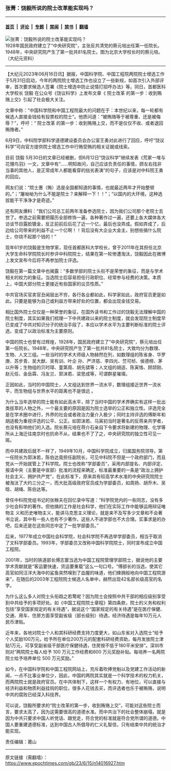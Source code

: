 ### 张菁：饶毅所说的院士改革能实现吗？

---

#### [首页](../../../..?n14016927) &nbsp;|&nbsp; [评论](../../../../../epoch-comment?n14016927) &nbsp;|&nbsp; [专题](../../../../../epoch-special?n14016927) &nbsp;|&nbsp; [禁闻](../../../../../epoch-news?n14016927) &nbsp;|&nbsp; [禁书](../../../../../books?n14016927) &nbsp;|&nbsp; [翻墙](https://github.com/gfw-breaker/nogfw/blob/master/README.md?n14016927)


<div><img alt="张菁：饶毅所说的院士改革能实现吗？" class="attachment-djy_600_400 size-djy_600_400 wp-post-image" src="https://i.epochtimes.com/assets/uploads/2023/06/id14017480-admin-ajax.jpg"/>
<div class="caption">
 1928年国民政府建立了“中央研究院”，主张反共清党的蔡元培出任第一任院长。1948年，中央研究院产生了第一批共81名院士。图为北京大学校长时的蔡元培。（大纪元资料）
</div></div><hr/><div class="post_content" id="artbody" itemprop="articleBody">
 <!-- article content begin -->
 <p>
  【大纪元2023年06月16日讯】据报，中国科学院、中国工程院两院院士增选工作于5月31日启动，今年的两院院士增选工作也设立了一些新规，如首次引入外部评审，首次要求候选人签署《院士增选中防止说情打招呼办法》等。同日，首都医科大学校长
  <ok href="https://www.epochtimes.com/gb/tag/%E9%A5%B6%E6%AF%85.html">
   饶毅
  </ok>
  在公众号《饶议科学》上发布文章《
  <ok href="https://www.epochtimes.com/gb/tag/%E9%99%A2%E5%A3%AB%E6%94%B9%E9%9D%A9.html">
   院士改革
  </ok>
  的第一步：收到贿赂上交》引起了社会极大关注。
 </p>
 <p>
  文章中称：”中国科学院和中国工程院最大的问题在于：本世纪以来，每一轮都有候选人直接金钱给有投票权的院士“。他质问道：“被贿赂等于被尊重、还是被侮辱？”，呼吁：“
  <ok href="https://www.epochtimes.com/gb/tag/%E9%99%A2%E5%A3%AB%E6%94%B9%E9%9D%A9.html">
   院士改革
  </ok>
  的第一步：收到贿赂上交，而不是仅仅不收、或者退回贿赂者。”
 </p>
 <p>
  6月9日，中科院学部科学道德建设委员会办公室王勇对此进行了回应，呼吁“饶议科学”可向官方提供院士增选工作中行贿受贿的相关证据或线索。
 </p>
 <p>
  目前
  <ok href="https://www.epochtimes.com/gb/tag/%E9%A5%B6%E6%AF%85.html">
   饶毅
  </ok>
  5月30日的文章已经被删，但6月12日“饶议科学”继续发表《荒冢一堆与花翎鸟羽》一文，文章中有“……明知故问，自己应该负责任的事情，顾左右找非当事的其他人，是正常成年人都能看穿的拙劣表演”的句子，应该是对中科院王勇的回应。
 </p>
 <p>
  网友们说：“院士惠（贿）选是全国都知道的事情，也就最近两年才开始整顿的。”；“屠呦呦为什么不能是院士？来解释一下！！”；“以国内的大环境，这种选拔能干干净净才是奇迹。”
 </p>
 <p>
  还有网友爆料：“我们公司总工前两年准备参选院士，因为我们公司那个老院士去世了。参选之前需要把履历全部修饰一遍，各种著作过一遍，还要上各大媒体各大访谈节目露脸镀金，反正前前后后花了近一个亿，最后也没弄成。假如弄成了，后边给公司带来的利益不止一个亿啊！！背后没有大企业大金主，别想些搞什么院士，你烧不起那个钱的！”
 </p>
 <p>
  现年61岁的饶毅是生物学家，现任首都医科大学校长，曾于2011年在其担任北京大学生命科学院院长时参评中科院院士，结果在第一轮惨遭淘汰，饶毅因此在微博上发文宣布今后将不再参加院士评选。
 </p>
 <p>
  饶毅在第一篇文章中也揭露：“多数学部的院士头衔不是荣誉的象征，而是与学术相关的权力的象征。当选院士后容易担任行政职位、经常参与经费的决策。本质上，中国大部分院士更接近有些国家的议员性质。”
 </p>
 <p>
  中共官场买官卖官丑闻层出不穷，各行各业都如此，科学家如此，政府官员更是如此。只要是能够为自己或利益方带来好处的位置，都会出现金钱交易。
 </p>
 <p>
  相比国外院士仅仅是一种荣誉的象征，在国外读书和工作过的饶毅无法理解中国的院士制度，其实如果我们梳理一下中共建政以来的院士制度，就会发现院士制度早已变成了中共对知识分子的统治手段了，本应以学术水平为主要判断标准的院士评选，变成了以政治标准为主要原则。
 </p>
 <p>
  中国的院士也曾有过辉煌，1928年，国民政府建立了“中央研究院”，蔡元培出任第一任院长。1948年，中央研究院产生了第一批共81名院士，大致均分为数理、生物、人文三组。一些当时的学术大师级人物赫然在列，如数理组的陈省身、华罗庚、苏步青、吴大猷、吴有训、叶企 孙、严济慈、李四光、竺可桢、侯德榜、茅以升等；生物组的贝时璋、童第周、胡先骕等；人文组的胡适、陈寅恪、顾颉刚、赵元任、金岳霖、冯友兰、郭沫若、梁思成等，可谓群星璀璨。
 </p>
 <p>
  正因如此，当时的中国院士，人文组达到世界一流水平，数理组接近世界一流水平，而生物组与世界水平的距离也不是很远 。
 </p>
 <p>
  为什么当年选举的院士能有如此高水平，除了当时中国的学术界确实有这样一批出类拔萃的人物之外，一个最主要的原因是因为院士选举的公正和独立性。评选完全是在学术圈中进行，外界的社会或者政治力量介入极少；同时主持评选的傅斯年和胡适极为重视评选的公平、公正。如郭沫若、马寅初当时是著名的反蒋亲共学者，也没有影响他们的入选。院长蔡元培在蒋介石亲自下令要求将新建的物理、化学等所从上海迁往南京时也抗命不从，结果也不了了之，中央研究院的独立性可见一斑。
 </p>
 <p>
  而中共建政后就不一样了，1949年10月，中国科学院成立，归属国务院领导。第一任院长为郭沫若，陈伯达竟担任副院长，可见中科院不但是一个政府部门，而且党从一开始就管上了科学院。院士也改称“学部委员”，采用内部提名、内部评定、报请中央（主要是中宣部）批准的流程来确定，标准最重要的一条是“政治上拥护社会主义、拥护共产党”，在此标准下，原来具有较高学术水准的中央研究院院士被淘汰了大约三分之一，而大批高级政府官员成为学部委员，如周扬、胡乔木、吴晗、胡绳、陈伯达等。
 </p>
 <p>
  曾任中科院党组书记的张稼夫在回忆录中写道：“科学院党内的一些同志，没有多少社会科学的著作。但他搞的工作是社会科学，他们在实际工作中能够运用辩证唯物主 义和历史唯物主义，能讲马克思主义理论，就是来不及写多少文章和不会著书立说，其中有一些人也有不少著作，这些人不进学部也不大合理。实事求是的办吧，后来还是在这些同志中定了一批学部委员。”
 </p>
 <p>
  后来，1977年成立中国社会科学院，社会科学院不再选举学部委员，相当于取消了文科学部委员。1993年，学部委员又改称中国科学院院士，同时宣布成立中国工程院。
 </p>
 <p>
  2001年，当时的铁道部长傅志寰当选为中国工程院管理学部院士，据说他的主要学术贡献就是“客运要快速，货运要重载”这么一句口号。“傅部长的当选，使其它高官如同汪洋大海中的鲨鱼突然嗅到了血腥的味道，他们蜂拥般地向中国工程院游来”，在随后的2003年工程院院士候选人名单中，赫然出现42名部长级高官的名字。
 </p>
 <p>
  为什么这么多人对院士头衔趋之若鹜呢？因为院士会按照中共干部的相应级别享受到中共给予的多项好处。如《中国工程院院士章程》第四条款，院士的义务和权利包括“享受国家规定的有关待遇”，据说这个“国家规定的有关待遇”是在医疗保健、交通、用车、住房方面享受副省级（部长级别）待遇，经济待遇是每年10万元人民币津贴。
 </p>
 <p>
  近年来，各地对院士个人和其科研经费支持力度更大，如山东省对入选院士“给予个人奖励100万元，给予所在单位200万元的配套科研经费资助，每月发放院士津贴1万元，可享受副省级干部医疗保健待遇，住房按不低于180平米安排”。深圳市则对“两院院士每人给予 100 万元工作经费和600 万元奖励补贴。每培养一名两院院士给予培养单位 500 万元奖励。”
 </p>
 <p>
  如今，在中国科学院和中国工程院网站上，充斥着吹捧党魁以及党建工作活动的新闻，一点不比事业单位少，因此，中国的两院其实就是一个科学技术的权力机关，而两院院士就是政府官员。在中共体制下，这样一个有权力、有地位，可以直接与经济利益和物质利益挂钩的职位，很多人花钱去买，而评选者也乐于被贿赂，说明中共的腐败已经深入科技界。
 </p>
 <p>
  可以说，饶毅所要求的“院士改革的第一步，收到贿赂上交”，可能对这些院士而言，要求太高了，因为这需要很高的道德水准。而中共治下的社会整体崩塌，就是因为中共只要求中国人听党话、跟党走，符合党的标准就是符合党所谓的道德。中国人要重建道德标准，达到中国古人所倡导的仁义礼智信，只有结束中共的统治才能实现。
 </p>
 <p>
  责任编辑：莆山
 </p>
 <!-- article content end -->
 <div id="below_article_ad">
 </div>
</div>


---

原文链接（需翻墙）：https://www.epochtimes.com/gb/23/6/15/n14016927.htm